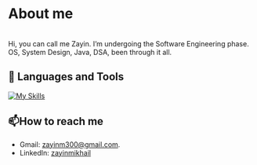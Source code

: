 # About me
<br>
Hi, you can call me Zayin. I’m undergoing the Software Engineering phase.
OS, System Design, Java, DSA, been through it all.

## 🧰 Languages and Tools 

<!--Skills languages-->
[![My Skills](https://skillicons.dev/icons?i=js,java,python,nodejs,git,docker&theme=light)](https://skillicons.dev)

## 📫How to reach me

* Gmail: zayinm300@gmail.com.
* LinkedIn: [zayinmikhail](https://www.linkedin.com/in/zayin-mikhail-229400269/)

